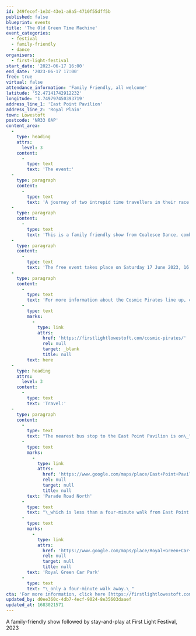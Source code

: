```yaml
---
id: 249fecef-1e3d-43e1-a8a5-4710f55dff5b
published: false
blueprint: events
title: 'The Old Green Time Machine'
event_categories:
  - festival
  - family-friendly
  - dance
organisers:
  - first-light-festival
start_date: '2023-06-17 16:00'
end_date: '2023-06-17 17:00'
free: true
virtual: false
attendance_information: 'Family Friendly, all welcome'
latitude: '52.47141742912232'
longitude: '1.749797450393719'
address_line_1: 'East Point Pavilion'
address_line_2: 'Royal Plain'
town: Lowestoft
postcode: 'NR33 0AP'
content_area:
  -
    type: heading
    attrs:
      level: 3
    content:
      -
        type: text
        text: 'The event:'
  -
    type: paragraph
    content:
      -
        type: text
        text: 'A journey of two intrepid time travellers in their race to save the world from plastic and destruction. It’s a shame their time machine has seen better days!'
  -
    type: paragraph
    content:
      -
        type: text
        text: 'This is a family friendly show from Coalesce Dance, combing dance, music, poetry and fun followed by a ‘stay and play’ after the show. The event is presented by Suffolk Libraries at First Light Festival.'
  -
    type: paragraph
    content:
      -
        type: text
        text: 'The free event takes place on Saturday 17 June 2023, 16:00 - 17:00 at the Cosmic Pirates Teepee.'
  -
    type: paragraph
    content:
      -
        type: text
        text: 'For more information about the Cosmic Pirates line up, click '
      -
        type: text
        marks:
          -
            type: link
            attrs:
              href: 'https://firstlightlowestoft.com/cosmic-pirates/'
              rel: null
              target: _blank
              title: null
        text: here
  -
    type: heading
    attrs:
      level: 3
    content:
      -
        type: text
        text: 'Travel:'
  -
    type: paragraph
    content:
      -
        type: text
        text: "The nearest bus stop to the East Point Pavilion is on\_"
      -
        type: text
        marks:
          -
            type: link
            attrs:
              href: 'https://www.google.com/maps/place/East+Point+Pavilion/@52.4715229,1.7490572,20.58z/data=!4m6!3m5!1s0x47da1a5ea4943559:0x6ac07ef50efb6b11!8m2!3d52.471546!4d1.748926!16s%2Fg%2F1tgdbpgb'
              rel: null
              target: null
              title: null
        text: 'Parade Road North'
      -
        type: text
        text: "\_which is less than a four-minute walk from East Point Pavilion. There is a selection of buses which connect the East Point Pavilion to the town centre for example, No X2, X22 and 109. The closest parking is\_"
      -
        type: text
        marks:
          -
            type: link
            attrs:
              href: 'https://www.google.com/maps/place/Royal+Green+Car+Park/@52.4712967,1.7484593,17.62z/data=!4m6!3m5!1s0x47da1bab6caafbd3:0x4fef3e212e405f96!8m2!3d52.4704793!4d1.7484063!16s%2Fg%2F11frp96syg'
              rel: null
              target: null
              title: null
        text: 'Royal Green Car Park'
      -
        type: text
        text: "\_only a four-minute walk away.\_"
cta: 'For more information, click here [https://firstlightlowestoft.com/events-2023/old-green-time-machine/ ](http:/https://firstlightlowestoft.com/events-2023/old-green-time-machine//)'
updated_by: d0ee360c-4db7-4ecf-9024-8e35603daaef
updated_at: 1683021571
---
```

A family-friendly show followed by stay-and-play at First Light Festival, 2023